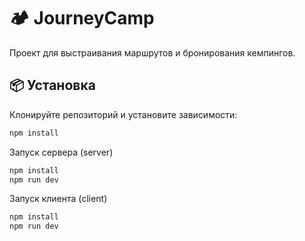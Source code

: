 # 🏕 JourneyCamp
Проект для выстраивания маршрутов и бронирования кемпингов.

## 📦 Установка
Клонируйте репозиторий и установите зависимости:

```bash
npm install
```

Запуск сервера (server)

```bash
npm install
npm run dev
```

Запуск клиента (client)

```bash
npm install
npm run dev
```
